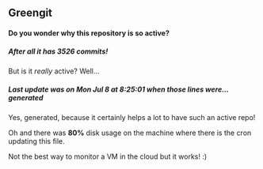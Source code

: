 ## Greengit

#### Do you wonder why this repository is so active?

##### After all it has 3526 commits!

But is it *really* active? Well...

##### Last update was on Mon Jul 8 at 8:25:01 when those lines were... generated

Yes, generated, because it certainly helps a lot to have such an active repo!

Oh and there was **80%** disk usage on the machine
where there is the cron updating this file.

Not the best way to monitor a VM in the cloud but it works! :)
